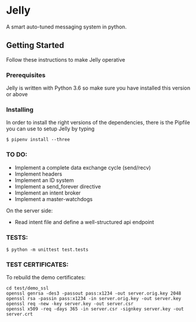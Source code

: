 # Jelly
A smart auto-tuned messaging system in python.

## Getting Started
Follow these instructions to make Jelly operative

### Prerequisites
Jelly is written with Python 3.6 so make sure you have installed this version or above

### Installing
In order to install the right versions of the dependencies, there is the Pipfile you can use to setup Jelly by typing

```
$ pipenv install --three
```

### TO DO:
* Implement a complete data exchange cycle (send/recv)
* Implement headers
* Implement an ID system
* Implement a send_forever directive
* Implement an intent broker
* Implement a master-watchdogs

On the server side:
* Read intent file and define a well-structured api endpoint

### TESTS:

```
$ python -m unittest test.tests
```

### TEST CERTIFICATES:

To rebuild the demo certificates:

```
cd test/demo_ssl
openssl genrsa -des3 -passout pass:x1234 -out server.orig.key 2048
openssl rsa -passin pass:x1234 -in server.orig.key -out server.key
openssl req -new -key server.key -out server.csr
openssl x509 -req -days 365 -in server.csr -signkey server.key -out server.crt
```
